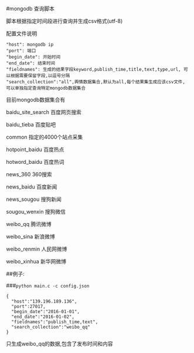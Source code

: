 #mongodb 查询脚本

脚本根据指定时间段进行查询并生成csv格式(utf-8)

配置文件说明

	"host": mongodb ip
	"port": 端口
	"begin_date": 开始时间
	"end_date": 结束时间
	"fieldnames": 生成的结果字段keyword,publish_time,title,text,type,url, 可以根据需要保留字段,以逗号分隔
	"search_collection":"all",舆情数据集合,默认为all,每个结果集生成应该csv文件, 可以单独指定查询特定mongodb数据集合
	

目前mongodb数据集合有	

baidu_site_search 百度网页搜索

baidu_tieba  百度贴吧

common 指定的4000个站点采集

hotpoint_baidu  百度热点

hotword_baidu  百度热词

news_360  360搜索

news_baidu  百度新闻

news_sougou  搜狗新闻

sougou_wenxin 搜狗微信

weibo_qq 腾讯微博

weibo_sina 新浪微博

weibo_renmin 人民网微博

weibo_xinhua 新华网微博


##例子:

###`python main.c -c config.json`
	
	{
	  "host":"139.196.189.136",
	  "port":27017,
	  "begin_date":"2016-01-01",
	  "end_date":"2016-01-02",
	  "fieldnames":"publish_time,text",
	  "search_collection":"weibo_qq"
	}

只生成weibo_qq的数据,包含了发布时间和内容

